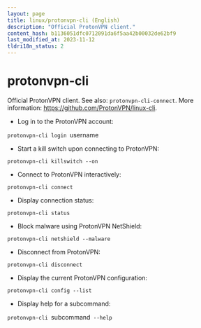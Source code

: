 ```yaml
---
layout: page
title: linux/protonvpn-cli (English)
description: "Official ProtonVPN client."
content_hash: b1136051dfc0712091da6f5aa42b00032de62bf9
last_modified_at: 2023-11-12
tldri18n_status: 2
---
```

# protonvpn-cli

Official ProtonVPN client.
See also: `protonvpn-cli-connect`.
More information: <https://github.com/ProtonVPN/linux-cli>.

- Log in to the ProtonVPN account:

`protonvpn-cli login `<span class="tldr-var badge badge-pill bg-dark-lm bg-white-dm text-white-lm text-dark-dm font-weight-bold">username</span>

- Start a kill switch upon connecting to ProtonVPN:

`protonvpn-cli killswitch --on`

- Connect to ProtonVPN interactively:

`protonvpn-cli connect`

- Display connection status:

`protonvpn-cli status`

- Block malware using ProtonVPN NetShield:

`protonvpn-cli netshield --malware`

- Disconnect from ProtonVPN:

`protonvpn-cli disconnect`

- Display the current ProtonVPN configuration:

`protonvpn-cli config --list`

- Display help for a subcommand:

`protonvpn-cli `<span class="tldr-var badge badge-pill bg-dark-lm bg-white-dm text-white-lm text-dark-dm font-weight-bold">subcommand</span>` --help`
